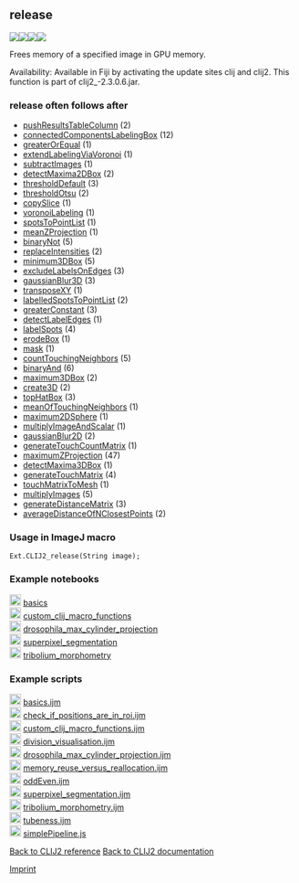 ## release
<img src="images/mini_clij1_logo.png"/><img src="images/mini_clij2_logo.png"/><img src="images/mini_clijx_logo.png"/><img src="images/mini_empty_logo.png"/>

Frees memory of a specified image in GPU memory.

Availability: Available in Fiji by activating the update sites clij and clij2.
This function is part of clij2_-2.3.0.6.jar.

### release often follows after
* <a href="reference_pushResultsTableColumn">pushResultsTableColumn</a> (2)
* <a href="reference_connectedComponentsLabelingBox">connectedComponentsLabelingBox</a> (12)
* <a href="reference_greaterOrEqual">greaterOrEqual</a> (1)
* <a href="reference_extendLabelingViaVoronoi">extendLabelingViaVoronoi</a> (1)
* <a href="reference_subtractImages">subtractImages</a> (1)
* <a href="reference_detectMaxima2DBox">detectMaxima2DBox</a> (2)
* <a href="reference_thresholdDefault">thresholdDefault</a> (3)
* <a href="reference_thresholdOtsu">thresholdOtsu</a> (2)
* <a href="reference_copySlice">copySlice</a> (1)
* <a href="reference_voronoiLabeling">voronoiLabeling</a> (1)
* <a href="reference_spotsToPointList">spotsToPointList</a> (1)
* <a href="reference_meanZProjection">meanZProjection</a> (1)
* <a href="reference_binaryNot">binaryNot</a> (5)
* <a href="reference_replaceIntensities">replaceIntensities</a> (2)
* <a href="reference_minimum3DBox">minimum3DBox</a> (5)
* <a href="reference_excludeLabelsOnEdges">excludeLabelsOnEdges</a> (3)
* <a href="reference_gaussianBlur3D">gaussianBlur3D</a> (3)
* <a href="reference_transposeXY">transposeXY</a> (1)
* <a href="reference_labelledSpotsToPointList">labelledSpotsToPointList</a> (2)
* <a href="reference_greaterConstant">greaterConstant</a> (3)
* <a href="reference_detectLabelEdges">detectLabelEdges</a> (1)
* <a href="reference_labelSpots">labelSpots</a> (4)
* <a href="reference_erodeBox">erodeBox</a> (1)
* <a href="reference_mask">mask</a> (1)
* <a href="reference_countTouchingNeighbors">countTouchingNeighbors</a> (5)
* <a href="reference_binaryAnd">binaryAnd</a> (6)
* <a href="reference_maximum3DBox">maximum3DBox</a> (2)
* <a href="reference_create3D">create3D</a> (2)
* <a href="reference_topHatBox">topHatBox</a> (3)
* <a href="reference_meanOfTouchingNeighbors">meanOfTouchingNeighbors</a> (1)
* <a href="reference_maximum2DSphere">maximum2DSphere</a> (1)
* <a href="reference_multiplyImageAndScalar">multiplyImageAndScalar</a> (1)
* <a href="reference_gaussianBlur2D">gaussianBlur2D</a> (2)
* <a href="reference_generateTouchCountMatrix">generateTouchCountMatrix</a> (1)
* <a href="reference_maximumZProjection">maximumZProjection</a> (47)
* <a href="reference_detectMaxima3DBox">detectMaxima3DBox</a> (1)
* <a href="reference_generateTouchMatrix">generateTouchMatrix</a> (4)
* <a href="reference_touchMatrixToMesh">touchMatrixToMesh</a> (1)
* <a href="reference_multiplyImages">multiplyImages</a> (5)
* <a href="reference_generateDistanceMatrix">generateDistanceMatrix</a> (3)
* <a href="reference_averageDistanceOfNClosestPoints">averageDistanceOfNClosestPoints</a> (2)


### Usage in ImageJ macro
```
Ext.CLIJ2_release(String image);
```




### Example notebooks
<a href="https://clij.github.io/clij2-docs/md/basics"><img src="images/language_macro.png" height="20"/></a> [basics](https://clij.github.io/clij2-docs/md/basics)  
<a href="https://clij.github.io/clij2-docs/md/custom_clij_macro_functions"><img src="images/language_macro.png" height="20"/></a> [custom_clij_macro_functions](https://clij.github.io/clij2-docs/md/custom_clij_macro_functions)  
<a href="https://clij.github.io/clij2-docs/md/drosophila_max_cylinder_projection"><img src="images/language_macro.png" height="20"/></a> [drosophila_max_cylinder_projection](https://clij.github.io/clij2-docs/md/drosophila_max_cylinder_projection)  
<a href="https://clij.github.io/clij2-docs/md/superpixel_segmentation"><img src="images/language_macro.png" height="20"/></a> [superpixel_segmentation](https://clij.github.io/clij2-docs/md/superpixel_segmentation)  
<a href="https://clij.github.io/clij2-docs/md/tribolium_morphometry"><img src="images/language_macro.png" height="20"/></a> [tribolium_morphometry](https://clij.github.io/clij2-docs/md/tribolium_morphometry)  




### Example scripts
<a href="https://github.com/clij/clij2-docs/blob/master/src/main/macro/basics.ijm"><img src="images/language_macro.png" height="20"/></a> [basics.ijm](https://github.com/clij/clij2-docs/blob/master/src/main/macro/basics.ijm)  
<a href="https://github.com/clij/clij2-docs/blob/master/src/main/macro/check_if_positions_are_in_roi.ijm"><img src="images/language_macro.png" height="20"/></a> [check_if_positions_are_in_roi.ijm](https://github.com/clij/clij2-docs/blob/master/src/main/macro/check_if_positions_are_in_roi.ijm)  
<a href="https://github.com/clij/clij2-docs/blob/master/src/main/macro/custom_clij_macro_functions.ijm"><img src="images/language_macro.png" height="20"/></a> [custom_clij_macro_functions.ijm](https://github.com/clij/clij2-docs/blob/master/src/main/macro/custom_clij_macro_functions.ijm)  
<a href="https://github.com/clij/clij2-docs/blob/master/src/main/macro/division_visualisation.ijm"><img src="images/language_macro.png" height="20"/></a> [division_visualisation.ijm](https://github.com/clij/clij2-docs/blob/master/src/main/macro/division_visualisation.ijm)  
<a href="https://github.com/clij/clij2-docs/blob/master/src/main/macro/drosophila_max_cylinder_projection.ijm"><img src="images/language_macro.png" height="20"/></a> [drosophila_max_cylinder_projection.ijm](https://github.com/clij/clij2-docs/blob/master/src/main/macro/drosophila_max_cylinder_projection.ijm)  
<a href="https://github.com/clij/clij2-docs/blob/master/src/main/macro/memory_reuse_versus_reallocation.ijm"><img src="images/language_macro.png" height="20"/></a> [memory_reuse_versus_reallocation.ijm](https://github.com/clij/clij2-docs/blob/master/src/main/macro/memory_reuse_versus_reallocation.ijm)  
<a href="https://github.com/clij/clij2-docs/blob/master/src/main/macro/oddEven.ijm"><img src="images/language_macro.png" height="20"/></a> [oddEven.ijm](https://github.com/clij/clij2-docs/blob/master/src/main/macro/oddEven.ijm)  
<a href="https://github.com/clij/clij2-docs/blob/master/src/main/macro/superpixel_segmentation.ijm"><img src="images/language_macro.png" height="20"/></a> [superpixel_segmentation.ijm](https://github.com/clij/clij2-docs/blob/master/src/main/macro/superpixel_segmentation.ijm)  
<a href="https://github.com/clij/clij2-docs/blob/master/src/main/macro/tribolium_morphometry.ijm"><img src="images/language_macro.png" height="20"/></a> [tribolium_morphometry.ijm](https://github.com/clij/clij2-docs/blob/master/src/main/macro/tribolium_morphometry.ijm)  
<a href="https://github.com/clij/clij2-docs/blob/master/src/main/macro/tubeness.ijm"><img src="images/language_macro.png" height="20"/></a> [tubeness.ijm](https://github.com/clij/clij2-docs/blob/master/src/main/macro/tubeness.ijm)  
<a href="https://github.com/clij/clicy/blob/master/src/main/javascript/simplePipeline.js"><img src="images/language_javascript.png" height="20"/></a> [simplePipeline.js](https://github.com/clij/clicy/blob/master/src/main/javascript/simplePipeline.js)  


[Back to CLIJ2 reference](https://clij.github.io/clij2-docs/reference)
[Back to CLIJ2 documentation](https://clij.github.io/clij2-docs)

[Imprint](https://clij.github.io/imprint)
